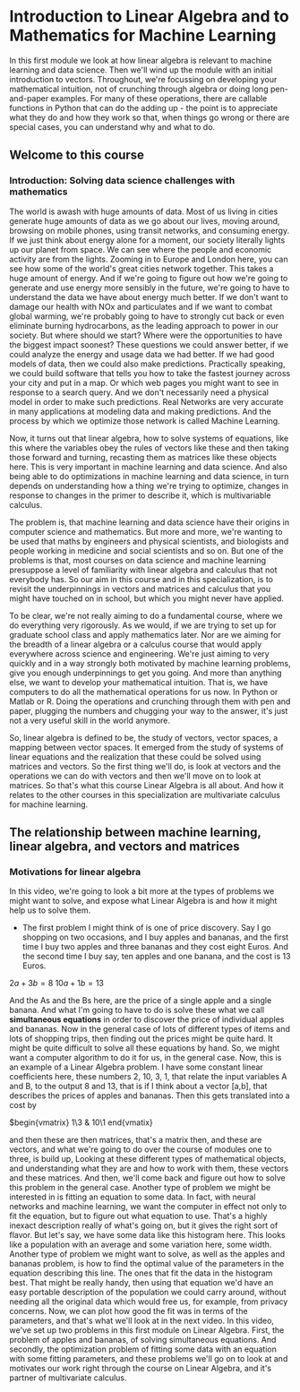 # Introduction to Linear Algebra and to Mathematics for Machine Learning

In this first module we look at how linear algebra is relevant to machine learning and data science. 
Then we'll wind up the module with an initial introduction to vectors. 
Throughout, we're focussing on developing your mathematical intuition, not of 
crunching through algebra or doing long pen-and-paper examples. 
For many of these operations, there are callable functions in Python that can do the adding up - 
the point is to appreciate what they do and how they work so that, when things go wrong 
or there are special cases, you can understand why and what to do.

## Welcome to this course
### Introduction: Solving data science challenges with mathematics

The world is awash with huge amounts of data.
Most of us living in cities generate huge amounts of data as we go about our lives,
moving around, browsing on mobile phones,
using transit networks, and consuming energy.
If we just think about energy alone for a moment,
our society literally lights up our planet from space.
We can see where the people and economic activity are from the lights.
Zooming in to Europe and London here,
you can see how some of the world's great cities network together.
This takes a huge amount of energy.
And if we're going to figure out how we're going to generate
and use energy more sensibly in the future,
we're going to have to understand the data we have about energy much better.
If we don't want to damage our health with NOx and
particulates and if we want to combat global warming,
we're probably going to have to strongly cut back or even eliminate burning hydrocarbons,
as the leading approach to power in our society.
But where should we start?
Where were the opportunities to have the biggest impact soonest?
These questions we could answer better,
if we could analyze the energy and usage data we had better.
If we had good models of data,
then we could also make predictions.
Practically speaking, we could build software that tells you
how to take the fastest journey across your city and put in a map.
Or which web pages you might want to see in response to a search query.
And we don't necessarily need a physical model in order to make such predictions.
Real Networks are very accurate in
many applications at modeling data and making predictions.
And the process by which we optimize those network is called Machine Learning.

Now, it turns out that linear algebra,
how to solve systems of equations,
like this where the variables obey the rules of vectors
like these and then taking those forward and turning,
recasting them as matrices like these objects here.
This is very important in machine learning and data science.
And also being able to do optimizations in machine learning and data science,
in turn depends on understanding how a thing we're trying to optimize,
changes in response to changes in the primer to describe it, which is multivariable calculus.

The problem is, that machine learning and data science
have their origins in computer science and mathematics.
But more and more,
we're wanting to be used that maths by engineers and physical scientists,
and biologists and people working in medicine and social scientists and so on.
But one of the problems is that,
most courses on data science and machine learning presuppose
a level of familiarity with linear algebra and calculus that not everybody has.
So our aim in this course and in this specialization,
is to revisit the underpinnings in vectors and
matrices and calculus that you might have touched on in school,
but which you might never have applied.

To be clear, we're not really aiming to do a fundamental course,
where we do everything very rigorously.
As we would, if we are trying to set up for
graduate school class and apply mathematics later.
Nor are we aiming for the breadth of a linear algebra or
a calculus course that would apply everywhere across science and engineering.
We're just aiming to very quickly and in a way
strongly both motivated by machine learning problems,
give you enough underpinnings to get you going.
And more than anything else, we want to develop your mathematical intuition.
That is, we have computers to do all the mathematical operations for us now.
In Python or Matlab or R.
Doing the operations and crunching through them with pen and paper,
plugging the numbers and chugging your way to the answer,
it's just not a very useful skill in the world anymore.

So, linear algebra is defined to be,
the study of vectors,
vector spaces, a mapping between vector spaces.
It emerged from the study of systems of linear equations and
the realization that these could be solved using matrices and vectors.
So the first thing we'll do,
is look at vectors and the operations we can do
with vectors and then we'll move on to look at matrices.
So that's what this course Linear Algebra is all about.
And how it relates to the other courses in this specialization are
multivariate calculus for machine learning. 

## The relationship between machine learning, linear algebra, and vectors and matrices
### Motivations for linear algebra
In this video, we're going to look a bit more at
the types of problems we might want to solve,
and expose what Linear Algebra is and how it might help us to solve them.

  * The first problem I might think of is one of price discovery.
Say I go shopping on two occasions, and I buy apples and bananas,
and the first time I buy two apples and three bananas and they cost eight Euros.
And the second time I buy say, ten apples and one banana, and the cost is 13 Euros.

$2a + 3b = 8$
$10a + 1b = 13$

And the As and the Bs here,
are the price of a single apple and a single banana.
And what I'm going to have to do is solve these what we call
**simultaneous equations** in order to discover the price of individual apples and bananas.
Now in the general case of lots of different types of items and lots of shopping trips,
then finding out the prices might be quite hard.
It might be quite difficult to solve all these equations by hand.
So, we might want a computer algorithm to do it for us, in the general case.
Now, this is an example of a Linear Algebra problem.
I have some constant linear coefficients here, these numbers 2,
10, 3, 1, that relate the input variables A and B,
to the output 8 and 13,
that is if I think about a vector [a,b],
that describes the prices of apples and bananas.
Then this gets translated into a cost by

$begin{vmatrix} 1\\3 & 10\\1 end{vmatix}

and then these are then matrices,
that's a matrix then,
and these are vectors,
and what we're going to do over the course of modules one to three, is build up,
Looking at these different types of mathematical objects,
and understanding what they are and how to work with them,
these vectors and these matrices.
And then, we'll come back and figure out how to solve this problem in the general case.
Another type of problem we might be interested in is fitting an equation to some data.
In fact, with neural networks and machine learning,
we want the computer in effect not only to fit the equation,
but to figure out what equation to use.
That's a highly inexact description really of what's going on,
but it gives the right sort of flavor.
But let's say, we have some data like this histogram here.
This looks like a population with an average and some variation here, some width.
Another type of problem we might want to solve,
as well as the apples and bananas problem,
is how to find the optimal value of the parameters in the equation describing this line.
The ones that fit the data in the histogram best.
That might be really handy, then using that equation we'd have
an easy portable description of the population we could carry around,
without needing all the original data which would free us,
for example, from privacy concerns.
Now, we can plot how good the fit was in terms of the parameters,
and that's what we'll look at in the next video.
In this video, we've set up two problems in this first module on Linear Algebra.
First, the problem of apples and bananas,
of solving simultaneous equations.
And secondly, the optimization problem of
fitting some data with an equation with some fitting parameters,
and these problems we'll go on to look at and motivates our work
right through the course on Linear Algebra,
and it's partner of multivariate calculus.


